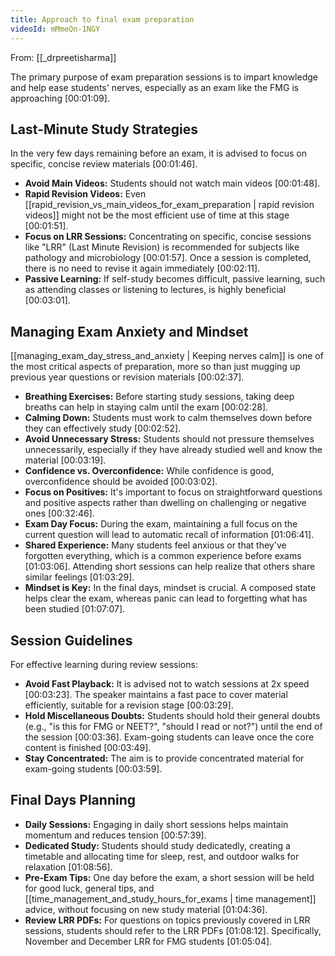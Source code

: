 ```yaml
---
title: Approach to final exam preparation
videoId: mMmeQn-1NGY
---
```


From: [[_drpreetisharma]] <br/> 

The primary purpose of exam preparation sessions is to impart knowledge and help ease students' nerves, especially as an exam like the FMG is approaching <a class="yt-timestamp" data-t="00:01:09">[00:01:09]</a>.

## Last-Minute Study Strategies

In the very few days remaining before an exam, it is advised to focus on specific, concise review materials <a class="yt-timestamp" data-t="00:01:46">[00:01:46]</a>.
*   **Avoid Main Videos:** Students should not watch main videos <a class="yt-timestamp" data-t="00:01:48">[00:01:48]</a>.
*   **Rapid Revision Videos:** Even [[rapid_revision_vs_main_videos_for_exam_preparation | rapid revision videos]] might not be the most efficient use of time at this stage <a class="yt-timestamp" data-t="00:01:51">[00:01:51]</a>.
*   **Focus on LRR Sessions:** Concentrating on specific, concise sessions like "LRR" (Last Minute Revision) is recommended for subjects like pathology and microbiology <a class="yt-timestamp" data-t="00:01:57">[00:01:57]</a>. Once a session is completed, there is no need to revise it again immediately <a class="yt-timestamp" data-t="00:02:11">[00:02:11]</a>.
*   **Passive Learning:** If self-study becomes difficult, passive learning, such as attending classes or listening to lectures, is highly beneficial <a class="yt-timestamp" data-t="00:03:01">[00:03:01]</a>.

## Managing Exam Anxiety and Mindset

[[managing_exam_day_stress_and_anxiety | Keeping nerves calm]] is one of the most critical aspects of preparation, more so than just mugging up previous year questions or revision materials <a class="yt-timestamp" data-t="00:02:37">[00:02:37]</a>.
*   **Breathing Exercises:** Before starting study sessions, taking deep breaths can help in staying calm until the exam <a class="yt-timestamp" data-t="00:02:28">[00:02:28]</a>.
*   **Calming Down:** Students must work to calm themselves down before they can effectively study <a class="yt-timestamp" data-t="00:02:52">[00:02:52]</a>.
*   **Avoid Unnecessary Stress:** Students should not pressure themselves unnecessarily, especially if they have already studied well and know the material <a class="yt-timestamp" data-t="00:03:19">[00:03:19]</a>.
*   **Confidence vs. Overconfidence:** While confidence is good, overconfidence should be avoided <a class="yt-timestamp" data-t="00:03:02">[00:03:02]</a>.
*   **Focus on Positives:** It's important to focus on straightforward questions and positive aspects rather than dwelling on challenging or negative ones <a class="yt-timestamp" data-t="00:32:46">[00:32:46]</a>.
*   **Exam Day Focus:** During the exam, maintaining a full focus on the current question will lead to automatic recall of information <a class="yt-timestamp" data-t="01:06:41">[01:06:41]</a>.
*   **Shared Experience:** Many students feel anxious or that they've forgotten everything, which is a common experience before exams <a class="yt-timestamp" data-t="01:03:06">[01:03:06]</a>. Attending short sessions can help realize that others share similar feelings <a class="yt-timestamp" data-t="01:03:29">[01:03:29]</a>.
*   **Mindset is Key:** In the final days, mindset is crucial. A composed state helps clear the exam, whereas panic can lead to forgetting what has been studied <a class="yt-timestamp" data-t="01:07:07">[01:07:07]</a>.

## Session Guidelines

For effective learning during review sessions:
*   **Avoid Fast Playback:** It is advised not to watch sessions at 2x speed <a class="yt-timestamp" data-t="00:03:23">[00:03:23]</a>. The speaker maintains a fast pace to cover material efficiently, suitable for a revision stage <a class="yt-timestamp" data-t="00:03:29">[00:03:29]</a>.
*   **Hold Miscellaneous Doubts:** Students should hold their general doubts (e.g., "is this for FMG or NEET?", "should I read or not?") until the end of the session <a class="yt-timestamp" data-t="00:03:36">[00:03:36]</a>. Exam-going students can leave once the core content is finished <a class="yt-timestamp" data-t="00:03:49">[00:03:49]</a>.
*   **Stay Concentrated:** The aim is to provide concentrated material for exam-going students <a class="yt-timestamp" data-t="00:03:59">[00:03:59]</a>.

## Final Days Planning

*   **Daily Sessions:** Engaging in daily short sessions helps maintain momentum and reduces tension <a class="yt-timestamp" data-t="00:57:39">[00:57:39]</a>.
*   **Dedicated Study:** Students should study dedicatedly, creating a timetable and allocating time for sleep, rest, and outdoor walks for relaxation <a class="yt-timestamp" data-t="01:08:56">[01:08:56]</a>.
*   **Pre-Exam Tips:** One day before the exam, a short session will be held for good luck, general tips, and [[time_management_and_study_hours_for_exams | time management]] advice, without focusing on new study material <a class="yt-timestamp" data-t="01:04:36">[01:04:36]</a>.
*   **Review LRR PDFs:** For questions on topics previously covered in LRR sessions, students should refer to the LRR PDFs <a class="yt-timestamp" data-t="01:08:12">[01:08:12]</a>. Specifically, November and December LRR for FMG students <a class="yt-timestamp" data-t="01:05:04">[01:05:04]</a>.